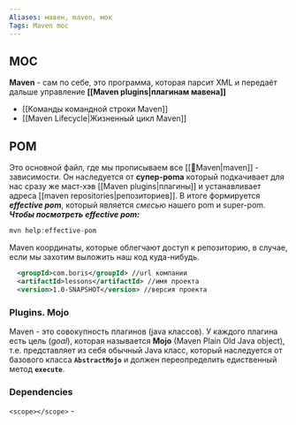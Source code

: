 ```yaml
---
Aliases: мавен, maven, мок
Tags: Maven moc
---
```

## MOC

**Maven** - сам по себе, это программа, которая парсит XML и передаёт дальше управление **[[Maven plugins|плагинам мавена]]**
- [[Команды командной строки Maven]]
- [[Maven Lifecycle|Жизненный цикл Maven]]

## POM
Это основной файл, где мы прописываем все [[📙Maven|maven]] - зависимости. Он наследуется от **супер-poma** который подкачивает для нас сразу же маст-хэв [[Maven plugins|плагины]] и устанавливает адреса [[maven repositories|репозиториев]]. В итоге формируется ***effective pom***, который является *смесью* нашего pom и super-pom. 
***Чтобы посмотреть effective pom:***
```java
mvn help:effective-pom
```

Maven координаты, которые облегчают доступ к репозиторию, в случае, если мы захотим выложить наш код куда-нибудь. 
```xml
  <groupId>com.boris</groupId> //url компании
  <artifactId>lessons</artifactId> //имя проекта
  <version>1.0-SNAPSHOT</version> //версия проекта
```


### Plugins. Mojo

Maven  - это совокупность плагинов (java классов). У каждого плагина есть цель (*goal*), которая называется **Mojo** (Maven Plain Old Java object), т.е. представляет из себя обычный Java класс, который наследуется от базового класса **`AbstractMojo`** и должен переопределить едиственный метод **`execute`**. 

### Dependencies

`<scope></scope>` - 

